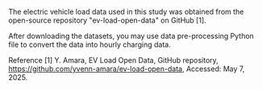 The electric vehicle load data used in this study was obtained from the open-source repository "ev-load-open-data" on GitHub [1].

After downloading the datasets, you may use data pre-processing Python file to convert the data into hourly charging data.


Reference
[1] Y. Amara, EV Load Open Data, GitHub repository, https://github.com/yvenn-amara/ev-load-open-data, Accessed: May 7, 2025.
